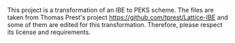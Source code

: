 This project is a transformation of an IBE to PEKS scheme. The files are taken from Thomas Prest's project https://github.com/tprest/Lattice-IBE and some of them are edited for this  transformation. Therefore, please respect its license and requirements. 
